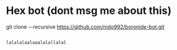 # Hex bot (dont msg me about this)



git clone --recursive https://github.com/mdo992/boronide-bot.git
```

lalalalaalaaalalallalal
